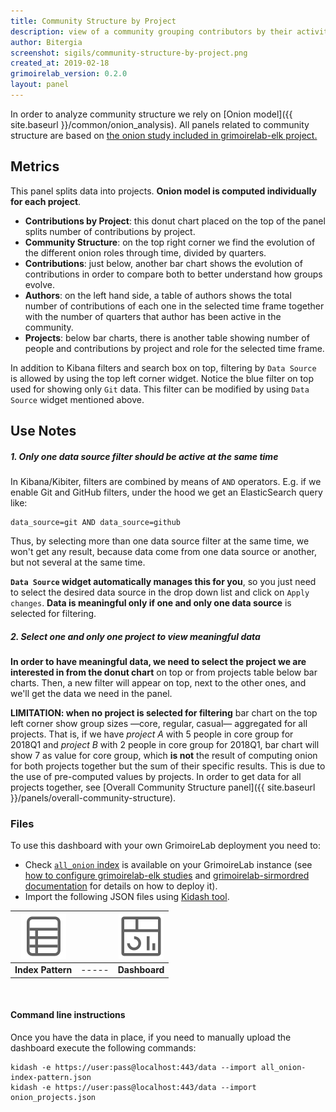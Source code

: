 ```yaml
---
title: Community Structure by Project
description: view of a community grouping contributors by their activity, split by projects.
author: Bitergia
screenshot: sigils/community-structure-by-project.png
created_at: 2019-02-18
grimoirelab_version: 0.2.0
layout: panel
---
```


In order to analyze community structure we rely on 
[Onion model]({{ site.baseurl }}/common/onion_analysis). All panels
related to community structure are based on [the onion study included in
grimoirelab-elk project.](https://github.com/chaoss/grimoirelab-elk/blob/master/doc/studies.md#onion-study)

## Metrics

This panel splits data into projects. **Onion model is computed individually
for each project**.

* **Contributions by Project**: this donut chart placed on the top of
the panel splits number of contributions by project. 
* **Community Structure**: on the top right corner we find the evolution of
the different onion roles through time, divided by quarters. 
* **Contributions**: just below, another bar chart shows the
evolution of contributions in order to compare both to better
understand how groups evolve.
* **Authors**: on the left hand side, a table of authors shows the total
number of contributions of each one in the selected time frame together
with the number of quarters that author has been active in the community.
* **Projects**: below bar charts, there is another table showing number of
people and contributions by project and role for the selected time frame.

In addition to Kibana filters and search box on top, filtering by `Data
Source` is allowed by using the top left corner widget. Notice the blue filter
on top used for showing only `Git` data. This filter can be modified by using
`Data Source` widget mentioned above.

## Use Notes

##### 1. Only one data source filter should be active at the same time

In Kibana/Kibiter, filters are combined by means of `AND` operators.
E.g. if we enable Git and GitHub filters, under the hood we get
an ElasticSearch query like:
```
data_source=git AND data_source=github
```
Thus, by selecting more than one data source filter at the same time,
we won't get any result, because data come from one data source or another,
but not several at the same time.

**`Data Source` widget automatically manages this for you**, so you just need
to select the desired data source in the drop down list and click on
`Apply changes`. **Data is meaningful only if one and only one data source** 
is selected for filtering.

##### 2. Select one and only one project to view meaningful data

**In order to have meaningful data, we need to select the project we
are interested in from the donut chart** on top or from
projects table below bar charts. Then, a new filter will appear on top, next
to the other ones, and we'll get the data we need in the panel.


**LIMITATION: when no project is selected for filtering** bar chart 
on the top left corner show group sizes
&mdash;core, regular, casual&mdash; aggregated for all projects.
That is, if we have _project A_ with 5 people in core group for 2018Q1
and _project B_ with 2 people in core group for 2018Q1, bar chart will
show 7 as value for core group, which **is not** the result of computing
onion for both projects together but the sum of their specific results.
This is due to the use of pre-computed values by projects. In order to
get data for all projects together, see
[Overall Community Structure panel]({{ site.baseurl }}/panels/overall-community-structure).

### Files
To use this dashboard with your own GrimoireLab deployment you need to:
* Check [`all_onion` index][onion-schema] is available on your GrimoireLab instance
(see [how to configure grimoirelab-elk studies][elk-studies] and
[grimoirelab-sirmordred documentation][sirmordred] for details on how to deploy it).
* Import the following JSON files using [Kidash tool](https://github.com/chaoss/grimoirelab-kidash/).

| [![Index Pattern][ip-icon]][index-pattern] | | [![Dashboard][dash-icon]][dashboard] |
| :---------: | ---------- | :-------------: |
| **Index Pattern** | ----- | **Dashboard** |

<br />

#### Command line instructions
Once you have the data in place, if you need to manually upload the dashboard execute the
following commands:
```
kidash -e https://user:pass@localhost:443/data --import all_onion-index-pattern.json
kidash -e https://user:pass@localhost:443/data --import onion_projects.json
```

[onion-schema]: https://github.com/chaoss/grimoirelab-elk/blob/master/schema/onion.csv
[elk-studies]: https://github.com/chaoss/grimoirelab-elk/blob/master/doc/studies.md#running-studies-from-mordred 
[sirmordred]: https://github.com/chaoss/grimoirelab-sirmordred#sirmordred-
[dash-icon]: ../assets/images/icons/dashboard.png
[ip-icon]: ../assets/images/icons/file-ruled.png
[dashboard]: https://raw.githubusercontent.com/chaoss/grimoirelab-sigils/master/json/onion_projects.json
[index-pattern]: https://raw.githubusercontent.com/chaoss/grimoirelab-sigils/master/json/all_onion-index-pattern.json
